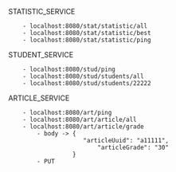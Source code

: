 STATISTIC_SERVICE

        - localhost:8080/stat/statistic/all
        - localhost:8080/stat/statistic/best
        - localhost:8080/stat/statistic/ping

STUDENT_SERVICE

        - localhost:8080/stud/ping
        - localhost:8080/stud/students/all
        - localhost:8080/stud/students/22222

ARTICLE_SERVICE

        - localhost:8080/art/ping
        - localhost:8080/art/article/all
        - localhost:8080/art/article/grade
            - body -> {
                         "articleUuid": "a11111",
                             "articleGrade": "30"
                      }
            - PUT
